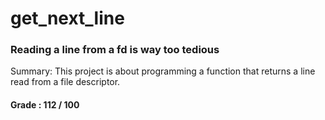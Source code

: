 # get_next_line
### Reading a line from a fd is way too tedious

Summary:
This project is about programming a function that returns a line
read from a file descriptor.

#### Grade : 112 / 100
